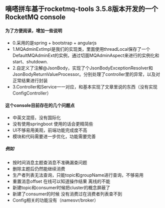 ## 嘀嗒拼车基于rocketmq-tools 3.5.8版本开发的一个RocketMQ console

#### 为了方便阅读，增加一些说明
* 0.采用的是spring + bootstrap + angularjs
* 1.MQAdminExtImpl是我们的实现类，里面使用threadLocal保存了一个DefaultMQAdminExt的实例，通过切面MQAdminAspect来进行的实例化和start、shutdown.
* 2.自定义了注解@JsonBody，实现了个JsonBodyExceptionResolver和JsonBodyReturnValueProcessor。分别处理了controller里的异常，以及对正常结果进行封装
* 3.Controller和Service一一对应，和基本实现了文章里说的东西（没有实现ConfigController）

#### 这个console目前存在的几个问题点
* 中英文混搭，没有国际化
* 没有使用springboot 使用的话会更精简些
* UI不够易用美观，前端功能完成度不高 
* 模块和代码需要进一步优化，功能需要完善

##### 例如
* 按时间消息主题查消息不准确漏查问题
* 删除主题后仍然能继续消费
* 生产者列表无法查询，只能topic和groupName进行查询，不够易用
* 重置消息offset 在线可以知道操作结果 离线的不能
* 新建topic和consumer时候把cluster的概念屏蔽了
* 新建了consumer的时候 没有消费过在消费者列表查不到
* Config相关的功能没有（namesvr/broker）

